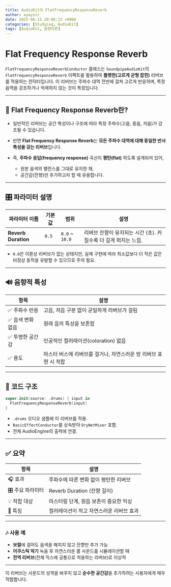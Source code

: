 ```yaml
---
title: AudioKit의 FlatFrequencyResponseReverb
author: ayaysir
date: 2025-06-15 20:00:13 +0900
categories: [StudyLog, AudioKit]
tags: [AudioKit, 음향이론]
---
```


# Flat Frequency Response Reverb

`FlatFrequencyResponseReverbConductor` 클래스는 `SoundpipeAudioKit`의 `FlatFrequencyResponseReverb` 이펙트를 활용하여 **플랫한(고르게 균형 잡힌)** 리버브를 적용하는 컨덕터입니다. 이 리버브는 주파수 대역 전반에 걸쳐 고르게 반응하며, 특정 음역을 강조하거나 억제하지 않는 것이 특징입니다.

---

## 🧠 Flat Frequency Response Reverb란?

* 일반적인 리버브는 공간 특성이나 구조에 따라 특정 주파수(고음, 중음, 저음)가 강조될 수 있습니다.
* 반면 **Flat Frequency Response Reverb**는 **모든 주파수 대역에 대해 동일한 반사 특성을 갖는 리버브**입니다.
* 즉, **주파수 응답(frequency response)** 곡선이 **평탄(flat)** 하도록 설계되어 있어,

  * 원본 음색의 밸런스를 그대로 유지한 채,
  * 공간감(잔향)만 추가하고자 할 때 유용합니다.

---

## 🎛 파라미터 설명

| 파라미터 이름             | 기본값   | 범위              | 설명                                     |
| ------------------- | ----- | --------------- | -------------------------------------- |
| **Reverb Duration** | `0.5` | `0.0` \~ `10.0` | 리버브 잔향이 유지되는 시간 (초). 커질수록 더 길게 퍼지는 느낌. |

* `0.0`은 이론상 리버브가 없는 상태지만, 실제 구현에 따라 최소값보다 더 작은 값은 비정상 동작을 유발할 수 있으므로 주의 필요.

---

## 🔊 음향적 특성

| 항목         | 설명                                    |
| ---------- | ------------------------------------- |
| ✅ 주파수 반응   | 고음, 저음 구분 없이 균일하게 리버브가 걸림             |
| ✅ 음색 변화 없음 | 원래 음의 특성을 보존함                         |
| ✅ 투명한 공간감  | 인공적인 컬러레이션(coloration) 없음             |
| ✅ 용도       | 마스터 버스에 리버브를 걸거나, 자연스러운 방 리버브 표현 시 적합 |

---

## 🧩 코드 구조

```swift
super.init(source: .drums) { input in
  FlatFrequencyResponseReverb(input)
}
```

* `.drums` 오디오 샘플에 이 리버브를 적용.
* `BasicEffectConductor`를 상속받아 `DryWetMixer` 포함.
* 전체 AudioEngine의 출력에 연결.

---

## ✅ 요약

| 항목         | 설명                      |
| ---------- | ----------------------- |
| 🎧 효과      | 주파수에 따른 변화 없이 평탄한 리버브   |
| 🎛 주요 파라미터 | Reverb Duration (잔향 길이) |
| 💡 적합 대상   | 마스터링 단계, 원음 보존이 중요한 믹싱  |
| 🧪 특징      | 컬러레이션이 적고 자연스러운 리버브 효과  |

---

### 🎶 사용 예

* **보컬**에 걸어도 음색을 해치지 않고 잔향만 추가 가능
* **어쿠스틱 악기** 녹음 후 자연스러운 룸 사운드를 시뮬레이션할 때
* **전역 리버브**(전체 믹스에 공통으로 적용하는 리버브)로 이상적

---

이 리버브는 사운드의 성격을 바꾸지 않고 **순수한 공간감**을 추가하려는 사용자에게 매우 적합합니다.
